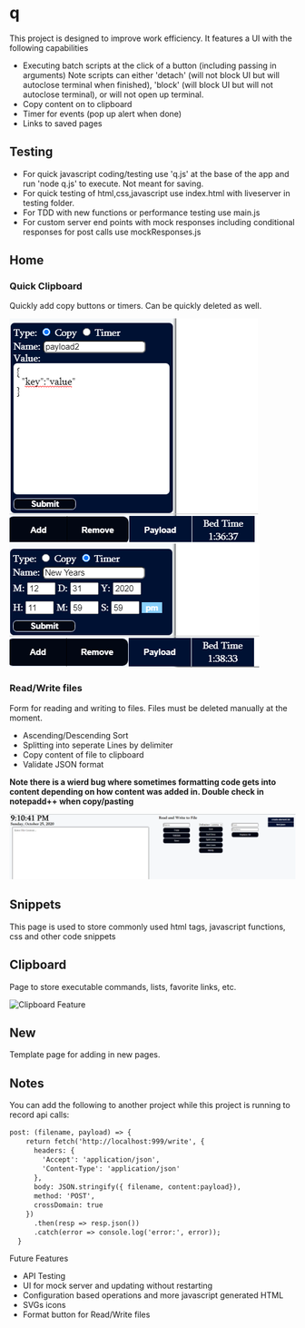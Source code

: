 # q
This project is designed to improve work efficiency. It features a UI with the following capabilities
- Executing batch scripts at the click of a button (including passing in arguments) 
  Note scripts can either 'detach' (will not block UI but will autoclose terminal when finished), 'block' (will block UI but will not autoclose terminal), or will not open up terminal.
- Copy content on to clipboard
- Timer for events (pop up alert when done)
- Links to saved pages

## Testing
- For quick javascript coding/testing use 'q.js' at the base of the app and run 'node q.js' to execute. Not meant for saving. 
- For quick testing of html,css,javascript use index.html with liveserver in testing folder.
- For TDD with new functions or performance testing use main.js 
- For custom server end points with mock responses including conditional responses for post calls use mockResponses.js 

## Home
### Quick Clipboard
Quickly add copy buttons or timers.  Can be quickly deleted as well.

![Copy Feature](./documentation/quick-clipboard-copy-feature.png)
![Timer Feature](./documentation/quick-clipboard-timer-feature.png)

### Read/Write files
Form for reading and writing to files.  Files must be deleted manually at the moment.  
- Ascending/Descending Sort
- Splitting into seperate Lines by delimiter
- Copy content of file to clipboard
- Validate JSON format

**Note there is a wierd bug where sometimes formatting code gets into content depending on how content was added in. Double check in notepadd++ when copy/pasting**

![Read and Write Feature](./documentation/read-write-feature.png)

## Snippets
This page is used to store commonly used html tags, javascript functions, css and other code snippets

## Clipboard
Page to store executable commands, lists, favorite links, etc. 

![Clipboard Feature](./documentation/clipboard.png)
## New
Template page for adding in new pages. 

## Notes
You can add the following to another project while this project is running to record api calls:

```
post: (filename, payload) => {
    return fetch('http://localhost:999/write', {
      headers: {
        'Accept': 'application/json',
        'Content-Type': 'application/json'
      },
      body: JSON.stringify({ filename, content:payload}),
      method: 'POST',
      crossDomain: true
    })
      .then(resp => resp.json())
      .catch(error => console.log('error:', error));
  }
```

Future Features
- API Testing
- UI for mock server and updating without restarting
- Configuration based operations and more javascript generated HTML
- SVGs icons
- Format button for Read/Write files